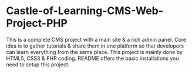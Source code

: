 # Castle-of-Learning-CMS-Web-Project-PHP
This is a complete CMS project with a main site &amp; a rich admin panel. Core idea is to gather tutorials &amp; share them in one platform so that developers can learn everything from the same place. This project is mainly done by HTML5, CSS3 &amp; PHP coding. README offers the basic installations you need to setup this project.
